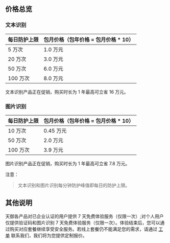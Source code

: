 ## 价格总览
### 文本识别

| 每日防护上限 | 包月价格（包年价格 = 包月价格 * 10） | 
|---------|---------|
| 5 万次 | 	1.0 万元 | 
| 20 万次 | 3.0 万元 | 
| 50 万次 | 6.0 万元 | 
| 100 万次 | 8.0 万元 | 

文本识别产品正在促销，购买时长为 1 年最高可立省 16 万元。

### 图片识别

| 每日防护上限 | 包月价格（包年价格 = 包月价格 * 10） | 
|---------|---------|
| 10 万次 | 0.45 万元 | 
| 50 万次 | 2.0 万元 | 
| 100 万次 | 3.9 万元 | 

图片识别产品正在促销，购买时长为 1 年最高可立省 7.8 万元。

注意：
> 文本识别和图片识别每分钟防护峰值即每日的防护上限。

## 其他说明

天御各产品对已企业认证的用户提供 7 天免费体验服务（仅限一次）;对个人用户仅提供验证码和图片识别 7 天免费体验服务（仅限一次）。体验结束后，您可以通过购买对应套餐继续享受安全服务。若线上套餐仍不能满足您的需求，请通过 [工单](http://cloud.tencent.com/service/professional.html) 联系我们，我们将为您提供定制报价。
